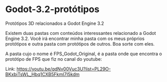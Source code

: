 # Godot-3.2-protótipos
 Protótipos 3D relacionados a Godot Engine 3.2

 Existem duas pastas com conteúdos interessantes relacionado a Godot Engine 3.2. 
 Você irá encontrar minha pasta com os meus próprios protótipos e outra pasta 
 com protótipos de outros.
 Boa sorte com eles.
 
 A pasta cujo o nome é FPS_Godot_Original, é a pasta onde que encontra o protótipo
 de FPS que fiz no canal do youtube:
 
 Link: https://youtu.be/qdNv00Vuc3U?list=PL29O-BKxbiTsWL_Hbq1CXB5FkmI7I5kdm
